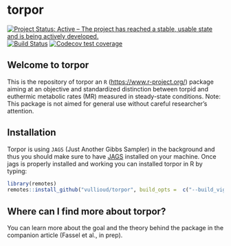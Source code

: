 
<!-- README.md is generated from README.Rmd. Please edit that file -->

# torpor

[![Project Status: Active – The project has reached a stable, usable
state and is being actively
developed.](https://www.repostatus.org/badges/latest/active.svg)](https://www.repostatus.org/#active)
[![Build
Status](https://travis-ci.org/vullioud/torpor.svg?branch=master)](https://travis-ci.org/vullioud/torpor)
[![Codecov test
coverage](https://codecov.io/gh/vullioud/torpor/branch/master/graph/badge.svg)](https://codecov.io/gh/vullioud/torpor?branch=master)

## Welcome to torpor

This is the repository of torpor an `R` (<https://www.r-project.org/>)
package aiming at an objective and standardized distinction between
torpid and euthermic metabolic rates (MR) measured in steady-state
conditions. Note: This package is not aimed for general use without
careful researcher’s attention.

## Installation

Torpor is using `JAGS` (Just Another Gibbs Sampler) in the background
and thus you should make sure to have
[JAGS](http://mcmc-jags.sourceforge.net) installed on your machine. Once
jags is properly installed and working you can installed torpor in R by
typing:

``` r
library(remotes)
remotes::install_github("vullioud/torpor", build_opts =  c("--build_vignettes"),force=TRUE)
```

## Where can I find more about torpor?

You can learn more about the goal and the theory behind the package in
the companion article (Fassel et al., in prep).

